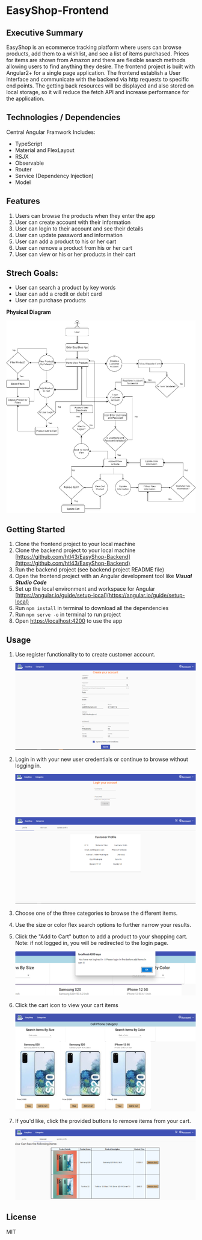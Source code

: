# EasyShop-Frontend

## Executive Summary

EasyShop is an ecommerce tracking platform where users can browse products, add them to a wishlist, and see a list of items purchased. Prices for items are shown from Amazon and there are flexible search methods allowing users to find anything they desire.
The frontend project is built with Angular2+ for a single page application. The frontend establish a User Interface and communicate with the backend via http requests to specific end points. The getting back resources will be displayed and also stored on local storage, so it will reduce the fetch API and increase performance for the application.

## Technologies / Dependencies

Central Angular Framwork Includes:

- TypeScript
- Material and FlexLayout
- RSJX
- Observable
- Router
- Service (Dependency Injection)
- Model

## Features

1. Users can browse the products when they enter the app
2. User can create account with their information
3. User can login to their account and see their details
4. User can update password and information
5. User can add a product to his or her cart
6. User can remove a product from his or her cart
7. User can view or his or her products in their cart

## Strech Goals:

- User can search a product by key words
- User can add a credit or debit card
- User can purchase products

**Physical Diagram**

![](./screenshot/physical-diagram.png)

## Getting Started

1. Clone the frontend project to your local machine
2. Clone the backend project to your local machine
   [https://github.com/htl43/EasyShop-Backend](https://github.com/htl43/EasyShop-Backend)
3. Run the backend project (see backend project README file)
4. Open the frontend project with an Angular development tool like **_Visual Studio Code_**
5. Set up the local environment and workspace for Angular
   [https://angular.io/guide/setup-local](https://angular.io/guide/setup-local)
6. Run `npm install` in terminal to download all the dependencies
7. Run `npm serve -o` in terminal to run project
8. Open [https://localhost:4200](https://localhost:4200) to use the app

## Usage

1. Use register functionality to to create customer account.

   ![](./screenshot/register.png)

2. Login in with your new user credentials or continue to browse without logging in.

   ![](./screenshot/es_login.png)
   ![](./screenshot/login.png)

3. Choose one of the three categories to browse the different items.
4. Use the size or color flex search options to further narrow your results.
5. Click the "Add to Cart" button to add a product to your shopping cart. Note: if not logged in, you will be redirected to the login page.

   ![](./screenshot/es_login_error.png)

6. Click the cart icon to view your cart items

   ![](./screenshot/cellphone_category.png)

7. If you'd like, click the provided buttons to remove items from your cart.

   ![](./screenshot/es_view_cart.png)

## License

MIT

